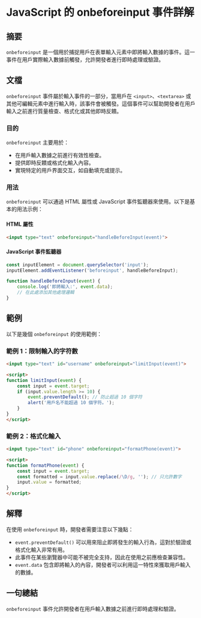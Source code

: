 <!--
Meta Description: # JavaScript 的 onbeforeinput 事件詳解 ## 摘要 `onbeforeinput` 是一個用於捕捉用戶在表單輸入元素中即將輸入數據的事件。這一事件在用戶實際輸入數據前觸發，允許開發者進行即時處理或驗證。 ## 文檔 `onbeforeinput` 事件屬於輸入事件的一部分...
Meta Keywords: event, onbeforeinput, input, html, javascript
-->

# JavaScript 的 onbeforeinput 事件詳解

## 摘要
`onbeforeinput` 是一個用於捕捉用戶在表單輸入元素中即將輸入數據的事件。這一事件在用戶實際輸入數據前觸發，允許開發者進行即時處理或驗證。

## 文檔
`onbeforeinput` 事件屬於輸入事件的一部分，當用戶在 `<input>`、`<textarea>` 或其他可編輯元素中進行輸入時，該事件會被觸發。這個事件可以幫助開發者在用戶輸入之前進行質量檢查、格式化或其他即時反饋。

### 目的
`onbeforeinput` 主要用於：
- 在用戶輸入數據之前進行有效性檢查。
- 提供即時反饋或格式化輸入內容。
- 實現特定的用戶界面交互，如自動填充或提示。

### 用法
`onbeforeinput` 可以通過 HTML 屬性或 JavaScript 事件監聽器來使用。以下是基本的用法示例：

#### HTML 屬性
```html
<input type="text" onbeforeinput="handleBeforeInput(event)">
```

#### JavaScript 事件監聽器
```javascript
const inputElement = document.querySelector('input');
inputElement.addEventListener('beforeinput', handleBeforeInput);

function handleBeforeInput(event) {
    console.log('即將輸入:', event.data);
    // 在此處添加其他處理邏輯
}
```

## 範例
以下是幾個 `onbeforeinput` 的使用範例：

### 範例 1：限制輸入的字符數
```html
<input type="text" id="username" onbeforeinput="limitInput(event)">

<script>
function limitInput(event) {
    const input = event.target;
    if (input.value.length >= 10) {
        event.preventDefault(); // 防止超過 10 個字符
        alert('用戶名不能超過 10 個字符。');
    }
}
</script>
```

### 範例 2：格式化輸入
```html
<input type="text" id="phone" onbeforeinput="formatPhone(event)">

<script>
function formatPhone(event) {
    const input = event.target;
    const formatted = input.value.replace(/\D/g, ''); // 只允許數字
    input.value = formatted;
}
</script>
```

## 解釋
在使用 `onbeforeinput` 時，開發者需要注意以下幾點：
- `event.preventDefault()` 可以用來阻止即將發生的輸入行為，這對於驗證或格式化輸入非常有用。
- 此事件在某些瀏覽器中可能不被完全支持，因此在使用之前應檢查兼容性。
- `event.data` 包含即將輸入的內容，開發者可以利用這一特性來獲取用戶輸入的數據。

## 一句總結
`onbeforeinput` 事件允許開發者在用戶輸入數據之前進行即時處理和驗證。